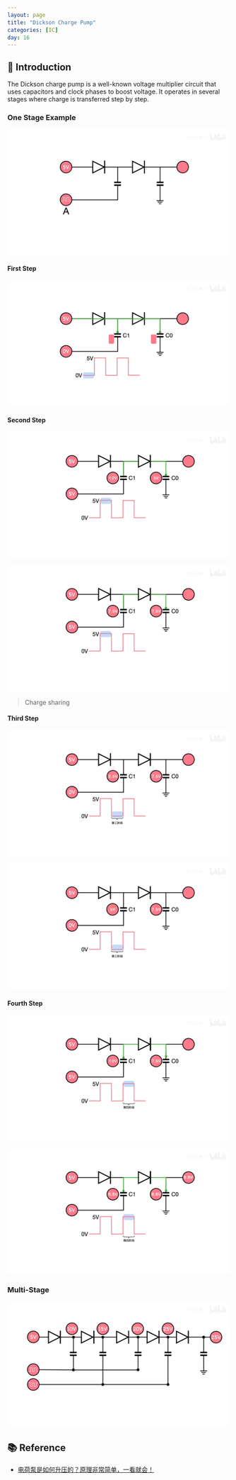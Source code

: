 ```yaml
---
layout: page
title: "Dickson Charge Pump"
categories: [IC]
day: 16
---
```


## 📌 Introduction
The Dickson charge pump is a well-known voltage multiplier circuit that uses capacitors and clock phases to boost voltage. It operates in several stages where charge is transferred step by step.

### One Stage Example
![alt text](../assets/day16/Dickson_one_stage.jpg)


#### First Step
![alt text](../assets/day16/Dickson_00.jpg)


#### Second Step
![alt text](../assets/day16/Dickson_10.jpg)

![alt text](../assets/day16/Dickson_11.jpg)
> Charge sharing

#### Third Step
![alt text](../assets/day16/Dickson_20.jpg)

![alt text](../assets/day16/Dickson_21.jpg)


#### Fourth Step
![alt text](../assets/day16/Dickson_30.jpg)

![alt text](../assets/day16/Dickson_31.jpg)

### Multi-Stage
![alt text](../assets/day16/Dickson_multi_stage.jpg)

## 📚 Reference
* [电荷泵是如何升压的？原理非常简单，一看就会！](https://www.bilibili.com/video/BV1xX4y1F7Lp/?spm_id_from=333.337)
